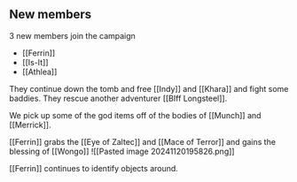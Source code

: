 ## New members

3 new members join the campaign
- [[Ferrin]]
- [[Is-It]]
- [[Athlea]]


They continue down the tomb and free [[Indy]] and [[Khara]] and fight some baddies. They rescue another adventurer [[BIff Longsteel]].

We pick up some of the god items off of the bodies of [[Munch]] and [[Merrick]].

[[Ferrin]] grabs the [[Eye of Zaltec]] and [[Mace of Terror]] and gains the blessing of [[Wongo]]
![[Pasted image 20241120195826.png]]

[[Ferrin]] continues to identify objects around.

